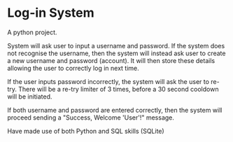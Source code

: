 # Log-in System
A python project.

System will ask user to input a username and password. If the system does not recognise the username, then the system will instead ask user to create a new username and password (account). It will then store these details allowing the user to correctly log in next time.

If the user inputs password incorrectly, the system will ask the user to re-try. There will be a re-try limiter of 3 times, before a 30 second cooldown will be initiated. 

If both username and password are entered correctly, then the system will proceed sending a "Success, Welcome 'User'!" message. 


Have made use of both Python and SQL skills (SQLite)
